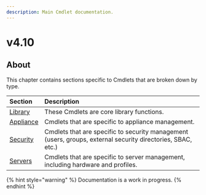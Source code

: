 ```yaml
---
description: Main Cmdlet documentation.
---
```


# v4.10

## About

This chapter contains sections specific to Cmdlets that are broken down by type.

| Section | Description |
| :--- | :--- |
| [Library](https://github.com/HewlettPackard/POSH-HPOneView-docs/tree/820e2e97b7c8fd61c660f635c6008653409da484/docs/cmdlets/v4.10/library/README.md) | These Cmdlets are core library functions. |
| [Appliance](https://github.com/HewlettPackard/POSH-HPOneView-docs/tree/820e2e97b7c8fd61c660f635c6008653409da484/docs/cmdlets/v4.10/appliance/README.md) | Cmdlets that are specific to appliance management. |
| [Security](https://github.com/HewlettPackard/POSH-HPOneView-docs/tree/820e2e97b7c8fd61c660f635c6008653409da484/docs/cmdlets/v4.10/security/README.md) | Cmdlets that are specific to security management \(users, groups, external security directories, SBAC, etc.\) |
| [Servers](https://github.com/HewlettPackard/POSH-HPOneView-docs/tree/820e2e97b7c8fd61c660f635c6008653409da484/docs/cmdlets/v4.10/servers/README.md) | Cmdlets that are specific to server management, including hardware and profiles. |

{% hint style="warning" %}
Documentation is a work in progress.
{% endhint %}

